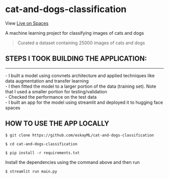 # cat-and-dogs-classification

View [Live on Spaces](https://huggingface.co/spaces/eskayML/cat-and-dog-classifier)

A machine learning project for classifying images of cats and dogs
> Curated a dataset containing 25000 images of cats and dogs 

## STEPS  I TOOK BUILDING THE APPLICATION:
<hr>
- I built a model using convnets architecture and applied techniques like data augmentation and transfer learning 
<br>
- I then fitted the model to a larger portion of the data (training set). Note that I used a smaller portion for testing/validation 
<br>
- Checked the performance on the test data
<br>
- I built an app for the model using streamlit and deployed it to hugging face spaces

## HOW TO USE THE APP LOCALLY

```console
$ git clone https://github.com/eskayML/cat-and-dogs-classification

```
```console
$ cd cat-and-dogs-classification

```

```console
$ pip install -r requirements.txt

```
Install the dependencies using the command above and then run 

```console
$ streamlit run main.py

```

